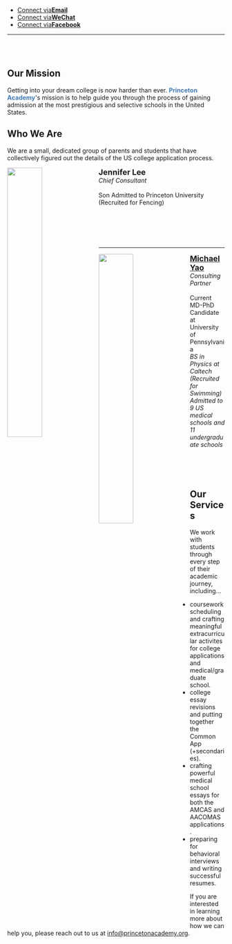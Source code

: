 

<ul class="downloads" style="position:static;">
    <li><a href="https://michaelsyao.com">Connect via<strong>Email</strong></a></li>
    <li><a href="https://michaelsyao.com">Connect via<strong>WeChat</strong></a></li>
    <li><a href="https://michaelsyao.com">Connect via<strong>Facebook</strong></a></li>
</ul>
<hr>

<br>
<br>

## Our Mission

Getting into your dream college is now harder than ever. <strong style="color:#407ab4">Princeton Academy</strong>'s mission is to help guide you through the process of gaining admission at the most prestigious and selective schools in the United States.

## Who We Are

We are a small, dedicated group of parents and students that have collectively figured out the details of the US college application process.

<div style="width:100%;display:block;margin:auto;">
    <p><img src="/consulting/assets/images/woman.png" height="40%" width="40%" border="0px" style="float: left;margin-right:10px"><b style="font-size: large">Jennifer Lee</b><br><em>Chief Consultant</em><br><br>Son Admitted to Princeton University (Recruited for Fencing)</p>
</div>
<br>
<br>
<br>
<br>
<hr>

<div style="width:100%;display:block;margin:auto;">
    <p><img src="/consulting/assets/images/michael.png" height="40%" width="40%" border="0px" style="float: left;margin-right:10px"><a href="https://michaelsyao.com"><b style="font-size: large">Michael Yao</b></a><br><em>Consulting Partner</em><br><br>Current MD-PhD Candidate at University of Pennsylvania<br><em>BS in Physics at Caltech (Recruited for Swimming)</em><br><em>Admitted to 9 US medical schools and 11 undergraduate schools</em></p>
</div>

<br>
<br>
<br>

## Our Services

We work with students through every step of their academic journey, including...

  - coursework scheduling and crafting meaningful extracurricular activites for college applications and medical/graduate school.
  - college essay revisions and putting together the Common App (+secondaries).
  - crafting powerful medical school essays for both the AMCAS and AACOMAS applications.
  - preparing for behavioral interviews and writing successful resumes.

If you are interested in learning more about how we can help you, please reach out to us at [info@princetonacademy.org](mailto:michaelyao2017@gmail.com).
